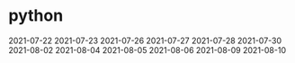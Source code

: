 # python
2021-07-22
2021-07-23
2021-07-26
2021-07-27
2021-07-28
2021-07-30
2021-08-02
2021-08-04
2021-08-05
2021-08-06
2021-08-09
2021-08-10
